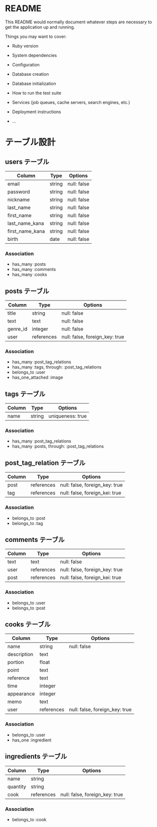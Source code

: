 # README

This README would normally document whatever steps are necessary to get the
application up and running.

Things you may want to cover:

* Ruby version

* System dependencies

* Configuration

* Database creation

* Database initialization

* How to run the test suite

* Services (job queues, cache servers, search engines, etc.)

* Deployment instructions

* ...




# テーブル設計

## users テーブル

| Column          | Type   | Options     |
| --------------- | ------ | ----------- |
| email           | string | null: false |
| password        | string | null: false |
| nickname        | string | null: false |
| last_name       | string | null: false |
| first_name      | string | null: false |
| last_name_kana  | string | null: false |
| first_name_kana | string | null: false |
| birth           | date   | null: false |

### Association

- has_many :posts
- has_many :comments
- has_many :cooks


## posts テーブル

| Column        | Type       | Options                        |
| ------------- | ---------- | ------------------------------ |
| title         | string     | null: false                    |  
| text          | text       | null: false                    |  
| genre_id      | integer    | null: false                    |  
| user          | references | null: false, foreign_key: true |


### Association

- has_many :post_tag_relations
- has_many :tags, through: :post_tag_relations
- belongs_to :user
- has_one_attached :image


## tags テーブル

| Column        | Type       | Options                        |
| ------------- | ---------- | ------------------------------ |
| name          | string     |  uniqueness: true              |  


### Association

- has_many :post_tag_relations
- has_many :posts, through: :post_tag_relations


## post_tag_relation テーブル

| Column        | Type       | Options                        |
| ------------- | ---------- | ------------------------------ |
| post          | references | null: false, foreign_key: true |
| tag           | references | null: false, foreign_kei: true |    


### Association

- belongs_to :post
- belongs_to :tag


## comments テーブル

| Column        | Type       | Options                        |
| ------------- | ---------- | ------------------------------ |
| text          | text       | null: false                    |  
| user          | references | null: false, foreign_key: true |
| post          | references | null: false, foreign_kei: true |  


### Association

- belongs_to :user
- belongs_to :post





## cooks テーブル

| Column        | Type       | Options                        |
| ------------- | ---------- | ------------------------------ |
| name          | string     | null: false                    |  
| description   | text       |                                |  
| portion       | float      |                                |  
| point         | text       |                                |  
| reference     | text       |                                |  
| time          | integer    |                                |  
| appearance    | integer    |                                |  
| memo          | text       |                                |  
| user          | references | null: false, foreign_key: true |


### Association

- belongs_to :user
- has_one :ingredient


## ingredients テーブル

| Column        | Type       | Options                        |
| ------------- | ---------- | ------------------------------ |
| name          | string     |                                |  
| quantity      | string     |                                |  
| cook          | references | null: false, foreign_key: true |


### Association

- belongs_to :cook








